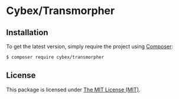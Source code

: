 # Cybex/Transmorpher

## Installation

To get the latest version, simply require the project using [Composer](https://getcomposer.org):

```bash
$ composer require cybex/transmorpher
```

## License

This package is licensed under [The MIT License (MIT)](LICENSE).